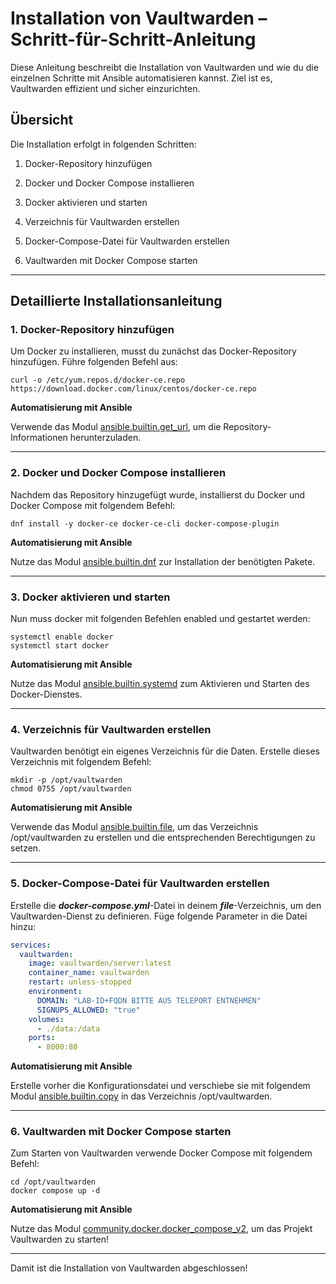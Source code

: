 # Installation von Vaultwarden – Schritt-für-Schritt-Anleitung

Diese Anleitung beschreibt die Installation von Vaultwarden und wie du die einzelnen Schritte mit Ansible automatisieren kannst. Ziel ist es, Vaultwarden effizient und sicher einzurichten.

## Übersicht

Die Installation erfolgt in folgenden Schritten:

1. Docker-Repository hinzufügen

2. Docker und Docker Compose installieren

3. Docker aktivieren und starten

4. Verzeichnis für Vaultwarden erstellen

5. Docker-Compose-Datei für Vaultwarden erstellen

6. Vaultwarden mit Docker Compose starten


---

## Detaillierte Installationsanleitung

### 1. Docker-Repository hinzufügen

Um Docker zu installieren, musst du zunächst das Docker-Repository hinzufügen. Führe folgenden Befehl aus:
```shell
curl -o /etc/yum.repos.d/docker-ce.repo https://download.docker.com/linux/centos/docker-ce.repo
```

**Automatisierung mit Ansible**

Verwende das Modul [ansible.builtin.get_url](https://docs.ansible.com/ansible/latest/collections/ansible/builtin/get_url_module.html), um die Repository-Informationen herunterzuladen.

---

### 2. Docker und Docker Compose installieren

Nachdem das Repository hinzugefügt wurde, installierst du Docker und Docker Compose mit folgendem Befehl:
```shell
dnf install -y docker-ce docker-ce-cli docker-compose-plugin
```
**Automatisierung mit Ansible**

Nutze das Modul [ansible.builtin.dnf](https://docs.ansible.com/ansible/latest/collections/ansible/builtin/dnf_module.html) zur Installation der benötigten Pakete.

---

### 3. Docker aktivieren und starten

Nun muss docker mit folgenden Befehlen enabled und gestartet werden:
```shell
systemctl enable docker
systemctl start docker
```
**Automatisierung mit Ansible**

Nutze das Modul [ansible.builtin.systemd](https://docs.ansible.com/ansible/latest/collections/ansible/builtin/systemd_module.html) zum Aktivieren und Starten des Docker-Dienstes.


---

### 4. Verzeichnis für Vaultwarden erstellen

Vaultwarden benötigt ein eigenes Verzeichnis für die Daten. Erstelle dieses Verzeichnis mit folgendem Befehl:
```shell
mkdir -p /opt/vaultwarden
chmod 0755 /opt/vaultwarden
```
**Automatisierung mit Ansible**

Verwende das Modul [ansible.builtin.file](https://docs.ansible.com/ansible/latest/collections/ansible/builtin/file_module.html), um das Verzeichnis /opt/vaultwarden zu erstellen und die entsprechenden Berechtigungen zu setzen.

---

### 5. Docker-Compose-Datei für Vaultwarden erstellen

Erstelle die ***docker-compose.yml***-Datei in deinem ***file***-Verzeichnis, um den Vaultwarden-Dienst zu definieren. Füge folgende Parameter in die Datei hinzu:
```yml
services:
  vaultwarden:
    image: vaultwarden/server:latest
    container_name: vaultwarden
    restart: unless-stopped
    environment:
      DOMAIN: "LAB-ID+FQDN BITTE AUS TELEPORT ENTNEHMEN"
      SIGNUPS_ALLOWED: "true"
    volumes:
      - ./data:/data
    ports:
      - 8000:80
```
**Automatisierung mit Ansible**

Erstelle vorher die Konfigurationsdatei und verschiebe sie mit folgendem Modul [ansible.builtin.copy](https://docs.ansible.com/ansible/latest/collections/ansible/builtin/copy_module.html) in das Verzeichnis /opt/vaultwarden.

---

### 6. Vaultwarden mit Docker Compose starten

Zum Starten von Vaultwarden verwende Docker Compose mit folgendem Befehl:
```shell
cd /opt/vaultwarden
docker compose up -d
```
**Automatisierung mit Ansible**

Nutze das Modul [community.docker.docker_compose_v2](https://docs.ansible.com/ansible/latest/collections/community/docker/docker_compose_v2_module.html), um das Projekt Vaultwarden zu starten!

---

Damit ist die Installation von Vaultwarden abgeschlossen!